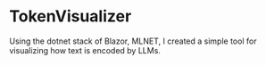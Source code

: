 # TokenVisualizer
Using the dotnet stack of Blazor, MLNET, I created a simple tool for visualizing how text is encoded by LLMs. 

